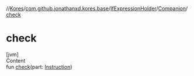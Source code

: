 //[Kores](../../../index.md)/[com.github.jonathanxd.kores.base](../../index.md)/[IfExpressionHolder](../index.md)/[Companion](index.md)/[check](check.md)



# check  
[jvm]  
Content  
fun [check](check.md)(part: [Instruction](../../../com.github.jonathanxd.kores/-instruction/index.md))  



